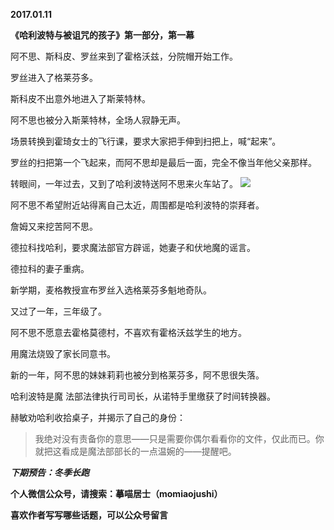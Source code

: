 
          
**2017.01.11**

**《哈利波特与被诅咒的孩子》第一部分，第一幕**

阿不思、斯科皮、罗丝来到了霍格沃兹，分院帽开始工作。

罗丝进入了格莱芬多。

斯科皮不出意外地进入了斯莱特林。

阿不思也被分入斯莱特林，全场人寂静无声。

场景转换到霍琦女士的飞行课，要求大家把手伸到扫把上，喊“起来”。

罗丝的扫把第一个飞起来，而阿不思却是最后一面，完全不像当年他父亲那样。

转眼间，一年过去，又到了哈利波特送阿不思来火车站了。
![](https://mmbiz.qlogo.cn/mmbiz_jpg/uDI3FLln00blRkD9eD9l6yhdKDPbfeiaPghJiavgNsxEBhhIicyzs2QYGDD7VbXQWsCjo24ib4ZNL2icyTickeLLpLXw/0?wx_fmt=jpeg)


阿不思不希望附近站得离自己太近，周围都是哈利波特的崇拜者。

詹姆又来挖苦阿不思。

德拉科找哈利，要求魔法部官方辟谣，她妻子和伏地魔的谣言。

德拉科的妻子重病。

新学期，麦格教授宣布罗丝入选格莱芬多魁地奇队。

又过了一年，三年级了。

阿不思不愿意去霍格莫德村，不喜欢有霍格沃兹学生的地方。

用魔法烧毁了家长同意书。

新的一年，阿不思的妹妹莉莉也被分到格莱芬多，阿不思很失落。

哈利波特是魔 法部法律执行司司长，从诺特手里缴获了时间转换器。

赫敏劝哈利收拾桌子，并揭示了自己的身份：
>我绝对没有责备你的意思——只是需要你偶尔看看你的文件，仅此而已。你就把这看成是魔法部部长的一点温婉的——提醒吧。



***下期预告：冬季长跑***


**个人微信公众号，请搜索：摹喵居士（momiaojushi）**

**喜欢作者写写哪些话题，可以公众号留言**

        